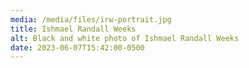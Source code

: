 ```yaml
---
media: /media/files/irw-portrait.jpg
title: Ishmael Randall Weeks
alt: Black and white photo of Ishmael Randall Weeks
date: 2023-06-07T15:42:00-0500
---
```

